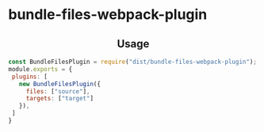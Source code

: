 # bundle-files-webpack-plugin


<h2 align="center">Usage</h2>

 ```javascript
const BundleFilesPlugin = require("dist/bundle-files-webpack-plugin");
module.exports = {
  plugins: [
    new BundleFilesPlugin({
      files: ["source"],
      targets: ["target"]
    }),
  ]
}
```